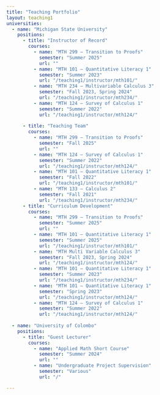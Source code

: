 ```yaml
---
title: "Teaching Portfolio"
layout: teaching1
universities:
  - name: "Michigan State University"
    positions:
      - title: "Instructor of Record"
        courses:
          - name: "MTH 299 – Transition to Proofs"
            semester: "Summer 2025"
            url: ""
          - name: "MTH 101 – Quantitative Literacy 1"
            semester: "Summer 2023"
            url: "/teaching1/instructor/mth101/"
          - name: "MTH 234 – Multivariable Calculus 3"
            semester: "Fall 2023, Spring 2024"
            url: "/teaching1/instructor/mth234/"
          - name: "MTH 124 – Survey of Calculus 1"
            semester: "Summer 2022"
            url: "/teaching1/instructor/mth124/"
          
      - title: "Teaching Team"
        courses:
          - name: "MTH 299 – Transition to Proofs"
            semester: "Fall 2025"
            url: ""
          - name: "MTH 124 – Survey of Calculus 1"
            semester: "Summer 2022"
            url: "/teaching1/instructor/mth124/"
          - name: "MTH 101 – Quantitative Literacy 1"
            semester: "Fall 2022"
            url: "/teaching1/instructor/mth101/"
          - name: "MTH 133 – Calculus 2"
            semester: "Fall 2021"
            url: "/teaching1/instructor/mth234/"    
      - title: "Curriculum Development"
        courses:
          - name: "MTH 299 – Transition to Proofs"
            semester: "Summer 2025"
            url: ""
          - name: "MTH 101 – Quantitative Literacy 1"
            semester: "Summer 2025"
            url: "/teaching1/instructor/mth101/"  
          - name: "MTH Multi Variable Calculus 3"
            semester: "Fall 2023, Spring 2024"
            url: "/teaching1/instructor/mth124/"
          - name: "MTH 101 – Quantitative Literacy 1"
            semester: "Summer 2023"
            url: "/teaching1/instructor/mth234/"
          - name: "MTH 101 – Quantitative Literacy 1"
            semester: "Spring 2023"
            url: "/teaching1/instructor/mth124/"
          - name: "MTH 124 – Survey of Calculus 1"
            semester: "Summer 2022"
            url: "/teaching1/instructor/mth124/"
          
  - name: "University of Colombo"
    positions:
      - title: "Guest Lecturer"
        courses:
          - name: "Applied Math Short Course"
            semester: "Summer 2024"
            url: ""
          - name: "Undergraduate Project Supervision"
            semester: "Various"
            url: "/"

---
```

